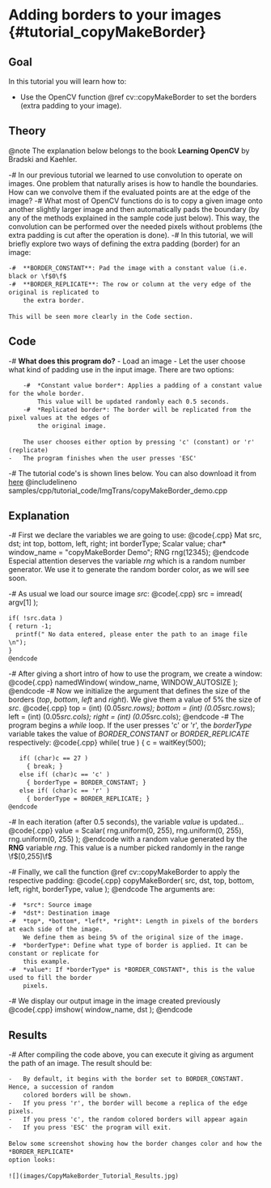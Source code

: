 Adding borders to your images {#tutorial_copyMakeBorder}
=============================

Goal
----

In this tutorial you will learn how to:

-   Use the OpenCV function @ref cv::copyMakeBorder to set the borders (extra padding to your
    image).

Theory
------

@note The explanation below belongs to the book **Learning OpenCV** by Bradski and Kaehler.

-#  In our previous tutorial we learned to use convolution to operate on images. One problem that
    naturally arises is how to handle the boundaries. How can we convolve them if the evaluated
    points are at the edge of the image?
-#  What most of OpenCV functions do is to copy a given image onto another slightly larger image and
    then automatically pads the boundary (by any of the methods explained in the sample code just
    below). This way, the convolution can be performed over the needed pixels without problems (the
    extra padding is cut after the operation is done).
-#  In this tutorial, we will briefly explore two ways of defining the extra padding (border) for an
    image:

    -#  **BORDER_CONSTANT**: Pad the image with a constant value (i.e. black or \f$0\f$
    -#  **BORDER_REPLICATE**: The row or column at the very edge of the original is replicated to
        the extra border.

    This will be seen more clearly in the Code section.

Code
----

-#  **What does this program do?**
    -   Load an image
    -   Let the user choose what kind of padding use in the input image. There are two options:

        -#  *Constant value border*: Applies a padding of a constant value for the whole border.
            This value will be updated randomly each 0.5 seconds.
        -#  *Replicated border*: The border will be replicated from the pixel values at the edges of
            the original image.

        The user chooses either option by pressing 'c' (constant) or 'r' (replicate)
    -   The program finishes when the user presses 'ESC'

-#  The tutorial code's is shown lines below. You can also download it from
    [here](https://github.com/Itseez/opencv/tree/master/samples/cpp/tutorial_code/ImgTrans/copyMakeBorder_demo.cpp)
    @includelineno samples/cpp/tutorial_code/ImgTrans/copyMakeBorder_demo.cpp

Explanation
-----------

-#  First we declare the variables we are going to use:
    @code{.cpp}
    Mat src, dst;
    int top, bottom, left, right;
    int borderType;
    Scalar value;
    char* window_name = "copyMakeBorder Demo";
    RNG rng(12345);
    @endcode
    Especial attention deserves the variable *rng* which is a random number generator. We use it to
    generate the random border color, as we will see soon.

-#  As usual we load our source image *src*:
    @code{.cpp}
    src = imread( argv[1] );

    if( !src.data )
    { return -1;
      printf(" No data entered, please enter the path to an image file \n");
    }
    @endcode
-#  After giving a short intro of how to use the program, we create a window:
    @code{.cpp}
    namedWindow( window_name, WINDOW_AUTOSIZE );
    @endcode
-#  Now we initialize the argument that defines the size of the borders (*top*, *bottom*, *left* and
    *right*). We give them a value of 5% the size of *src*.
    @code{.cpp}
    top = (int) (0.05*src.rows); bottom = (int) (0.05*src.rows);
    left = (int) (0.05*src.cols); right = (int) (0.05*src.cols);
    @endcode
-#  The program begins a *while* loop. If the user presses 'c' or 'r', the *borderType* variable
    takes the value of *BORDER_CONSTANT* or *BORDER_REPLICATE* respectively:
    @code{.cpp}
    while( true )
     {
       c = waitKey(500);

       if( (char)c == 27 )
         { break; }
       else if( (char)c == 'c' )
         { borderType = BORDER_CONSTANT; }
       else if( (char)c == 'r' )
         { borderType = BORDER_REPLICATE; }
    @endcode
-#  In each iteration (after 0.5 seconds), the variable *value* is updated...
    @code{.cpp}
    value = Scalar( rng.uniform(0, 255), rng.uniform(0, 255), rng.uniform(0, 255) );
    @endcode
    with a random value generated by the **RNG** variable *rng*. This value is a number picked
    randomly in the range \f$[0,255]\f$

-#  Finally, we call the function @ref cv::copyMakeBorder to apply the respective padding:
    @code{.cpp}
    copyMakeBorder( src, dst, top, bottom, left, right, borderType, value );
    @endcode
    The arguments are:

    -#  *src*: Source image
    -#  *dst*: Destination image
    -#  *top*, *bottom*, *left*, *right*: Length in pixels of the borders at each side of the image.
        We define them as being 5% of the original size of the image.
    -#  *borderType*: Define what type of border is applied. It can be constant or replicate for
        this example.
    -#  *value*: If *borderType* is *BORDER_CONSTANT*, this is the value used to fill the border
        pixels.

-#  We display our output image in the image created previously
    @code{.cpp}
    imshow( window_name, dst );
    @endcode

Results
-------

-#  After compiling the code above, you can execute it giving as argument the path of an image. The
    result should be:

    -   By default, it begins with the border set to BORDER_CONSTANT. Hence, a succession of random
        colored borders will be shown.
    -   If you press 'r', the border will become a replica of the edge pixels.
    -   If you press 'c', the random colored borders will appear again
    -   If you press 'ESC' the program will exit.

    Below some screenshot showing how the border changes color and how the *BORDER_REPLICATE*
    option looks:

    ![](images/CopyMakeBorder_Tutorial_Results.jpg)
